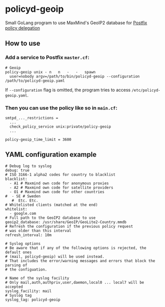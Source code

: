 # policyd-geoip
Small GoLang program to use MaxMind's GeoIP2 database for [Postfix policy delegation](http://www.postfix.org/SMTPD_POLICY_README.html)

## How to use

### Add a service to Postfix `master.cf`:
```
# Geoip
policy-geoip unix -	n	n	-	-	spawn
  user=nobody argv=/path/to/bin/policyd-geoip --configuration /path/to/policyd-geoip.yaml
```

If `--configuration` flag is omitted, the program tries to access `/etc/policyd-geoip.yaml`.

### Then you can use the policy like so in `main.cf`:
```
smtpd_..._restrictions =
  ...
  check_policy_service unix:private/policy-geoip
  ...

policy-geoip_time_limit = 3600
```

## YAML configuration example
```
# Debug log to syslog
debug: true
# ISO 3166-1 alpha2 codes for country to blacklist
blacklist:
  - A1 # Maxmind own code for anonymous proxies
  - A2 # Maxmind own code for satellite providers
  - O1 # Maxmind own code for other countries
#  - SE # Sweden
   #  Etc. Etc.
# Whitelisted clients (matched at the end)
whitelist:
  - google.com
# Full path to the GeoIP2 database to use
geoip2_database: /usr/share/GeoIP/GeoLite2-Country.mmdb
# Refresh the configuration if the previous policy request
# was older than this interval
refresh_interval: 10m

# Syslog options
# Be aware that if any of the following options is rejected, the default ones 
# (mail, policyd-geoip) will be used instead. 
# That includes the error/warning messages and errors that block the parsing of
# the configuation.

# Name of the syslog facility
# Only mail,auth,authpriv,user,daemon,local0 ... local7 will be accepted
syslog_facility: mail
# Syslog tag 
syslog_tag: policyd-geoip
```

